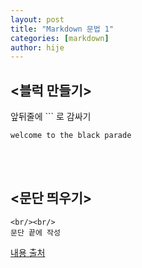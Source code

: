 ```yaml
---
layout: post
title: "Markdown 문법 1"
categories: [markdown]
author: hije
---
```

## <블럭 만들기>

앞뒤줄에 ``` 로 감싸기

```
welcome to the black parade
```
<br/><br/>

## <문단 띄우기>
```
<br/><br/>
문단 끝에 작성
```



[내용 출처](https://velog.io/@yuuuye/velog-%EB%A7%88%ED%81%AC%EB%8B%A4%EC%9A%B4MarkDown-%EC%9E%91%EC%84%B1%EB%B2%95)
